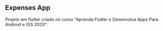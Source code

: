 ## Expenses App

Projeto em flutter criado no curso "Aprenda Flutter e Desenvolva Apps Para Android e IOS 2020".
